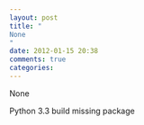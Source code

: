 ```yaml
---
layout: post
title: "
None
"
date: 2012-01-15 20:38
comments: true
categories: 
---
```


None



Python 3.3 build missing package


